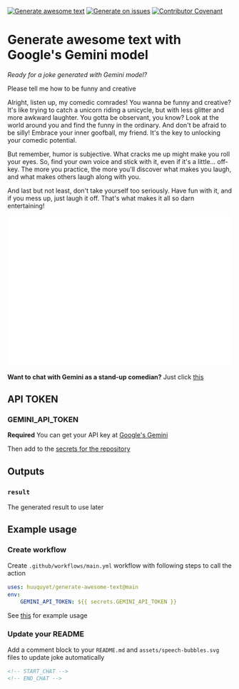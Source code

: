 [![Generate awesome text](https://github.com/huuquyet/generate-awesome-text/actions/workflows/generate-awesome-text.yml/badge.svg)](https://github.com/huuquyet/generate-awesome-text/actions/workflows/generate-awesome-text.yml "Generate awesome text with Gemini")
[![Generate on issues](https://github.com/huuquyet/generate-awesome-text/actions/workflows/generate-on-issues.yml/badge.svg)](https://github.com/huuquyet/generate-awesome-text/actions/workflows/generate-on-issues.yml "Generate when new issue created")
[![Contributor Covenant](https://img.shields.io/badge/Contributor%20Covenant-2.1-4baaaa.svg)](.github/CODE_OF_CONDUCT.md "Contributor Covenant 2.1")

# Generate awesome text with Google's Gemini model

*Ready for a joke generated with Gemini model?*

<!-- START_CHAT -->
<p class="from-me">Please tell me how to be funny and creative</p>
    Alright, listen up, my comedic comrades! You wanna be funny and creative? It's like trying to catch a unicorn riding a unicycle, but with less glitter and more awkward laughter. You gotta be observant,  you know?  Look at the world around you and find the funny in the ordinary.  And don't be afraid to be silly!  Embrace your inner goofball, my friend. It's the key to unlocking your comedic potential. 

<p class="from-them">But remember, humor is subjective. What cracks me up might make you roll your eyes. So, find your own voice and stick with it, even if it's a little... off-key. The more you practice, the more you'll discover what makes you laugh, and what makes others laugh along with you.  </p> 

<p class="from-them">And last but not least, don't take yourself too seriously.  Have fun with it, and if you mess up, just laugh it off.  That's what makes it all so darn entertaining! </p> 

<!-- END_CHAT -->

<div align="center">
  <img alt="Speech bubbles" src="./assets/speech-bubbles.svg">
</div>

**Want to chat with Gemini as a stand-up comedian?** Just click [this](https://github.com/huuquyet/generate-awesome-text/issues/new?assignees=&labels=generate&projects=&title=Please+tell+me+how+to+be+more+funny+and+creative&body=Feel+free+to+change+the+title+then+Press+Submit%21)

## API TOKEN

### GEMINI_API_TOKEN

**Required** You can get your API key at [Google's Gemini](https://aistudio.google.com/app/apikey)

Then add to the [secrets for the repository](https://docs.github.com/en/actions/security-guides/using-secrets-in-github-actions#creating-secrets-for-a-repository)

## Outputs

### `result`

The generated result to use later

## Example usage

### Create workflow

Create `.github/workflows/main.yml` workflow with following steps to call the action

```yaml
uses: huuquyet/generate-awesome-text@main
env: 
    GEMINI_API_TOKEN: ${{ secrets.GEMINI_API_TOKEN }}
```

See [this](.github/workflows/generate-awesome-text.yml) for example usage

### Update your README

Add a comment block to your `README.md` and `assets/speech-bubbles.svg` files to update joke automatically

```md
<!-- START_CHAT -->
<!-- END_CHAT -->
```
